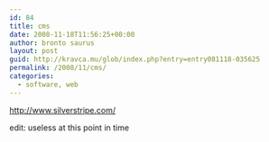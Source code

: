 ```yaml
---
id: 84
title: cms
date: 2008-11-18T11:56:25+00:00
author: bronto saurus
layout: post
guid: http://kravca.mu/glob/index.php?entry=entry081118-035625
permalink: /2008/11/cms/
categories:
  - software, web
---
```

<a href="http://www.silverstripe.com/" target="_blank" >http://www.silverstripe.com/</a>

edit: useless at this point in time